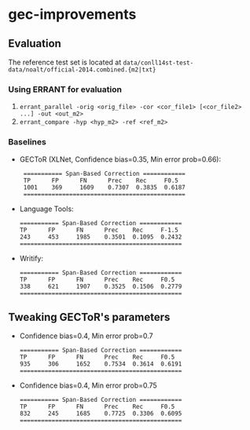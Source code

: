 # gec-improvements


## Evaluation

The reference test set is located at `data/conll14st-test-data/noalt/official-2014.combined.{m2|txt}`

### Using ERRANT for evaluation
1. `errant_parallel -orig <orig_file> -cor <cor_file1> [<cor_file2> ...] -out <out_m2>`
2. `errant_compare -hyp <hyp_m2> -ref <ref_m2>`

### Baselines
- GECToR (XLNet, Confidence bias=0.35, Min error prob=0.66):
   ``` 
    =========== Span-Based Correction ============
    TP      FP      FN      Prec    Rec     F0.5
    1001    369     1609    0.7307  0.3835  0.6187
    ============================================== 
    ``` 
- Language Tools:
    ```
    =========== Span-Based Correction ============
    TP      FP      FN      Prec    Rec     F-1.5
    243     453     1985    0.3501  0.1095  0.2432
    ==============================================
    ```
- Writify:
    ```
    =========== Span-Based Correction ============
    TP      FP      FN      Prec    Rec     F0.5
    338     621     1907    0.3525  0.1506  0.2779
    ==============================================
    ```
## Tweaking GECToR's parameters
- Confidence bias=0.4, Min error prob=0.7
   ``` 
   =========== Span-Based Correction ============
   TP      FP      FN      Prec    Rec     F0.5
   935     306     1652    0.7534  0.3614  0.6191
   ==============================================  
   ``` 
- Confidence bias=0.4, Min error prob=0.75
   ``` 
   =========== Span-Based Correction ============
   TP      FP      FN      Prec    Rec     F0.5
   832     245     1685    0.7725  0.3306  0.6095
   ==============================================
   ``` 
